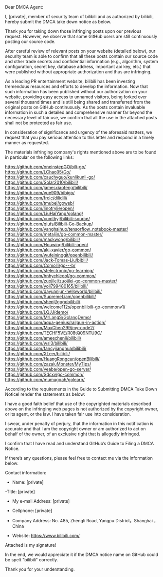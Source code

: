 Dear DMCA Agent:  
  
  
  
   I, [private], member of security team of bilibili and as authorized by bilibili, hereby submit the DMCA take down notice as below.  
  
   
  
  Thank you for taking down those infringing posts upon our previous request. However, we observe that some GitHub users are still continuously posting our source code.  
  
   
  
  After careful review of relevant posts on your website (detailed below), our security team is able to confirm that all these posts contain our source code and other trade secrets and confidential information (e.g., algorithm, system configuration, secret key, database address, important api key, etc.) that were published without appropriate authorization and thus are infringing.  
  
   
  
  As a leading PR entertainment website, bilibili has been investing tremendous resources and efforts to develop the information. Now that such information has been published without our authorization on your website, providing easy access to unnamed visitors, being forked over several thousand times and is still being shared and transferred from the original posts on GitHub continuously. As the posts contain invaluable information in such a detailed and comprehensive manner far beyond the necessary level of fair use, we confirm that all the use in the attached posts shall not be protected as fair use.  
  
   
  
  In consideration of significance and urgency of the aforesaid matters, we request that you pay serious attention to this letter and respond in a timely manner as requested.  
  
   
  
  The materials infringing company's rights mentioned above are to be found in particular on the following links:   
  
  
  
  
https://github.com/oneinstepGO/bili-go/  
https://github.com/LChao05/Go/  
https://github.com/cauchyguo/kunlikunli-go/  
https://github.com/Solar2010/bilibili/  
https://github.com/jamesxiaofeng/bilibili/  
https://github.com/yue909/bibigo/  
https://github.com/frolc/dilidili/  
https://github.com/tmubei/goweb/  
https://github.com/linotrylie/open/  
https://github.com/LiuHaiYang/golang/  
https://github.com/cumthyj/bilibili-source/  
https://github.com/qiufs/Bilibili-Go-Backup/  
https://github.com/yanghaihuo/tensorflow_notebook-master/  
https://github.com/metaljin/go-common-master/  
https://github.com/mackwong/bilibili/  
https://github.com/Houwing/bilibili-open/  
https://github.com/aki-xavier/go-common/  
https://github.com/wufeininggit/openbilibili/  
https://github.com/Jack-Tomas-Liu/bibili/  
https://github.com/Comolli/go---b/  
https://github.com/stelectronic/go-learning/  
https://github.com/hnhychlcool/go-common/  
https://github.com/zuojilei/zuojilei-go-common-master/  
https://github.com/yoli799480165/bilibili/  
https://github.com/dayuanjun-helloworld/bilibili/  
https://github.com/SupremeLiam/openbilibili/  
https://github.com/shenjl/gogobilibili/  
https://github.com/welcome112s/openbilibili-go-commonv1/  
https://github.com/LQJJ/demo/  
https://github.com/MrLangS/GolangDemo/  
https://github.com/aqua-genius/railgun-in-action/  
https://github.com/MaxChen299/my-code2/  
https://github.com/TECHF5VE/R08tQ09NTU9O/  
https://github.com/ameechenli/bilibili/  
https://github.com/wsl3/bilibili/  
https://github.com/fancyjianghua/bilibili/  
https://github.com/XLeer/bilibili/  
https://github.com/HuangRongcun/openBilibili/  
https://github.com/zazaluMonster/MyTips/  
https://github.com/veaba/open-go-server/  
https://github.com/Sdcxv/go-common/  
https://github.com/mumugoah/golearn/  
  
  According to the requirements in the Guide to Submitting DMCA Take Down NoticeI render the statements as below:  
  
  
I have a good faith belief that use of the copyrighted materials described above on the infringing web pages is not authorized by the copyright owner, or its agent, or the law. I have taken fair use into consideration.  
  
   
  
  I swear, under penalty of perjury, that the information in this notification is accurate and that I am the copyright owner or am authorized to act on behalf of the owner, of an exclusive right that is allegedly infringed.  
  
   
  
  I confirm that I have read and understand GitHub’s Guide to Filing a DMCA Notice.  
  
   
  
 If there’s any questions, please feel free to contact me via the information below:  
  
  
  
 Contact information:  
  
- Name: [private]  
  
-Title: [private]  
  
-   My e-mail Address: [private]   
  
-   Cellphone: [private]    
  
-   Company Address: No. 485, Zhengli Road, Yangpu District，Shanghai ，China   
  
-   Website: https://www.bilibili.com/  
  
   
  
 Attached is my signature!  
  
   
  
  In the end, we would appreciate it  if the DMCA   notice name on GitHub could be spelt "bilibili" correctly.  
  
   
  
  Thank you for your understanding.  
